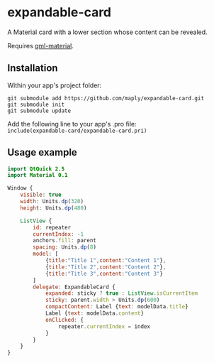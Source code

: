 # expandable-card
A Material card with a lower section whose content can be revealed.

Requires [qml-material](http://github.com/papyros/qml-material).

## Installation

Within your app's project folder:

```
git submodule add https://github.com/maply/expandable-card.git
git submodule init
git submodule update
```

Add the following line to your app's .pro file:  
`include(expandable-card/expandable-card.pri)`

## Usage example

```qml
import QtQuick 2.5
import Material 0.1

Window {
    visible: true
    width: Units.dp(320)
    height: Units.dp(480)

    ListView {
        id: repeater
        currentIndex: -1
        anchors.fill: parent
        spacing: Units.dp(8)
        model: [
            {title:"Title 1",content:"Content 1"},
            {title:"Title 2",content:"Content 2"},
            {title:"Title 3",content:"Content 3"}
        ]
        delegate: ExpandableCard {
            expanded: sticky ? true : ListView.isCurrentItem
            sticky: parent.width > Units.dp(600)
            compactContent: Label {text: modelData.title}
            Label {text: modelData.content}
            onClicked: {
                repeater.currentIndex = index
            }
        }
    }
}
```

